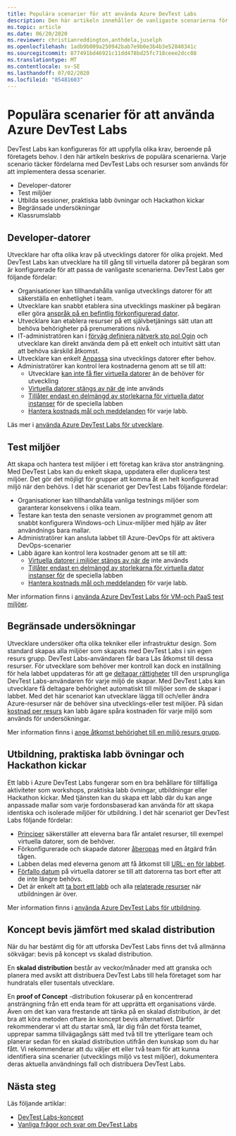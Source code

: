 ```yaml
---
title: Populära scenarier för att använda Azure DevTest Labs
description: Den här artikeln innehåller de vanligaste scenarierna för att använda Azure DevTest Labs och två allmänna sökvägar för att börja använda tjänsten i din organisation.
ms.topic: article
ms.date: 06/20/2020
ms.reviewer: christianreddington,anthdela,juselph
ms.openlocfilehash: 1adb9b009a250942bab7e9b0e3b4b3e52840341c
ms.sourcegitcommit: 877491bd46921c11dd478bd25fc718ceee2dcc08
ms.translationtype: MT
ms.contentlocale: sv-SE
ms.lasthandoff: 07/02/2020
ms.locfileid: "85481603"
---
```

# <a name="popular-scenarios-for-using-azure-devtest-labs"></a>Populära scenarier för att använda Azure DevTest Labs
DevTest Labs kan konfigureras för att uppfylla olika krav, beroende på företagets behov.  I den här artikeln beskrivs de populära scenarierna. Varje scenario täcker fördelarna med DevTest Labs och resurser som används för att implementera dessa scenarier.  

- Developer-datorer
- Test miljöer
- Utbilda sessioner, praktiska labb övningar och Hackathon kickar
- Begränsade undersökningar
- Klassrumslabb

## <a name="developer-desktops"></a>Developer-datorer
Utvecklare har ofta olika krav på utvecklings datorer för olika projekt. Med DevTest Labs kan utvecklare ha till gång till virtuella datorer på begäran som är konfigurerade för att passa de vanligaste scenarierna. DevTest Labs ger följande fördelar:

- Organisationer kan tillhandahålla vanliga utvecklings datorer för att säkerställa en enhetlighet i team.
- Utvecklare kan snabbt etablera sina utvecklings maskiner på begäran eller göra [anspråk på en befintlig förkonfigurerad dator](devtest-lab-add-claimable-vm.md).
- Utvecklare kan etablera resurser på ett självbetjänings sätt utan att behöva behörigheter på prenumerations nivå.
- IT-administratören kan i [förväg definiera nätverk sto pol Ogin](devtest-lab-configure-vnet.md) och utvecklare kan direkt använda dem på ett enkelt och intuitivt sätt utan att behöva särskild åtkomst.
- Utvecklare kan enkelt [Anpassa](devtest-lab-add-vm.md#add-an-existing-artifact-to-a-vm) sina utvecklings datorer efter behov.
- Administratörer kan kontrol lera kostnaderna genom att se till att:
    - Utvecklare [kan inte få fler virtuella datorer](devtest-lab-set-lab-policy.md#set-virtual-machines-per-user) än de behöver för utveckling
    - [Virtuella datorer stängs av när de](devtest-lab-set-lab-policy.md#set-auto-shutdown) inte används
    - [Tillåter endast en delmängd av storlekarna för virtuella dator instanser](devtest-lab-set-lab-policy.md#set-allowed-virtual-machine-sizes) för de speciella labben
    - [Hantera kostnads mål och meddelanden](devtest-lab-configure-cost-management.md) för varje labb.

Läs mer i [använda Azure DevTest Labs för utvecklare](devtest-lab-developer-lab.md). 

## <a name="test-environments"></a>Test miljöer
Att skapa och hantera test miljöer i ett företag kan kräva stor ansträngning. Med DevTest Labs kan du enkelt skapa, uppdatera eller duplicera test miljöer. Det gör det möjligt för grupper att komma åt en helt konfigurerad miljö när den behövs. I det här scenariot ger DevTest Labs följande fördelar:

- Organisationer kan tillhandahålla vanliga testnings miljöer som garanterar konsekvens i olika team.
- Testare kan testa den senaste versionen av programmet genom att snabbt konfigurera Windows-och Linux-miljöer med hjälp av åter användnings bara mallar.
- Administratörer kan ansluta labbet till Azure-DevOps för att aktivera DevOps-scenarier
- Labb ägare kan kontrol lera kostnader genom att se till att:
    - [Virtuella datorer i miljöer stängs av när de](devtest-lab-set-lab-policy.md#set-auto-shutdown) inte används
    - [Tillåter endast en delmängd av storlekarna för virtuella dator instanser för](devtest-lab-set-lab-policy.md#set-allowed-virtual-machine-sizes) de speciella labben
    - [Hantera kostnads mål och meddelanden](devtest-lab-configure-cost-management.md) för varje labb.

Mer information finns i [använda Azure DevTest Labs för VM-och PaaS test miljöer](devtest-lab-test-env.md).

## <a name="sandboxed-investigations"></a>Begränsade undersökningar
Utvecklare undersöker ofta olika tekniker eller infrastruktur design. Som standard skapas alla miljöer som skapats med DevTest Labs i sin egen resurs grupp. DevTest Labs-användaren får bara Läs åtkomst till dessa resurser. För utvecklare som behöver mer kontroll kan dock en inställning för hela labbet uppdateras för att ge [deltagar rättigheter](https://azure.microsoft.com/updates/azure-devtest-labs-view-and-set-access-rights-to-an-environment-rg/) till den ursprungliga DevTest Labs-användaren för varje miljö de skapar.  Med DevTest Labs kan utvecklare få deltagare behörighet automatiskt till miljöer som de skapar i labbet.  Med det här scenariot kan utvecklare lägga till och/eller ändra Azure-resurser när de behöver sina utvecklings-eller test miljöer. På sidan [kostnad per resurs](devtest-lab-configure-cost-management.md#view-cost-by-resource) kan labb ägare spåra kostnaden för varje miljö som används för undersökningar.

Mer information finns i [ange åtkomst behörighet till en miljö resurs grupp](https://aka.ms/dtl-sandbox).

## <a name="trainings-hands-on-labs-and-hackathons"></a>Utbildning, praktiska labb övningar och Hackathon kickar 
Ett labb i Azure DevTest Labs fungerar som en bra behållare för tillfälliga aktiviteter som workshops, praktiska labb övningar, utbildningar eller Hackathon kickar.  Med tjänsten kan du skapa ett labb där du kan ange anpassade mallar som varje fordonsbaserad kan använda för att skapa identiska och isolerade miljöer för utbildning. I det här scenariot ger DevTest Labs följande fördelar:

- [Principer](devtest-lab-set-lab-policy.md) säkerställer att eleverna bara får antalet resurser, till exempel virtuella datorer, som de behöver.
- Förkonfigurerade och skapade datorer [åberopas](devtest-lab-add-claimable-vm.md) med en åtgärd från tågen.
- Labben delas med eleverna genom att få åtkomst till [URL: en för labbet](devtest-lab-faq.md#how-do-i-share-a-direct-link-to-my-lab).
- [Förfallo datum](devtest-lab-add-vm.md#steps-to-add-a-vm-to-a-lab-in-azure-devtest-labs) på virtuella datorer se till att datorerna tas bort efter att de inte längre behövs.
- Det är enkelt att [ta bort ett labb](devtest-lab-delete-lab-vm.md#delete-a-lab) och alla [relaterade resurser](devtest-lab-faq.md#how-do-i-automate-the-process-of-deleting-all-the-vms-in-my-lab) när utbildningen är över.

Mer information finns i [använda Azure DevTest Labs för utbildning](devtest-lab-training-lab.md).  

## <a name="proof-of-concept-vs-scaled-deployment"></a>Koncept bevis jämfört med skalad distribution
När du har bestämt dig för att utforska DevTest Labs finns det två allmänna sökvägar: bevis på koncept vs skalad distribution.  

En **skalad distribution** består av veckor/månader med att granska och planera med avsikt att distribuera DevTest Labs till hela företaget som har hundratals eller tusentals utvecklare.

En **proof of Concept** -distribution fokuserar på en koncentrerad ansträngning från ett enda team för att upprätta ett organisations värde. Även om det kan vara frestande att tänka på en skalad distribution, är det bra att köra metoden oftare än koncept bevis alternativet. Därför rekommenderar vi att du startar små, lär dig från det första teamet, upprepar samma tillvägagångs sätt med två till tre ytterligare team och planerar sedan för en skalad distribution utifrån den kunskap som du har fått. Vi rekommenderar att du väljer ett eller två team för att kunna identifiera sina scenarier (utvecklings miljö vs test miljöer), dokumentera deras aktuella användnings fall och distribuera DevTest Labs.

## <a name="next-steps"></a>Nästa steg
Läs följande artiklar:

- [DevTest Labs-koncept](devtest-lab-concepts.md)
- [Vanliga frågor och svar om DevTest Labs](devtest-lab-faq.md)

